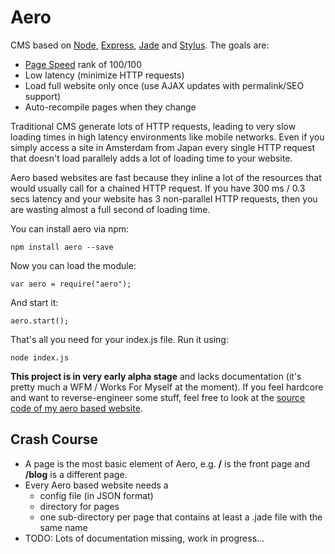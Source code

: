 # Aero
CMS based on [Node](https://github.com/joyent/node), [Express](https://github.com/strongloop/express), [Jade](https://github.com/jadejs/jade) and [Stylus](https://github.com/LearnBoost/stylus). The goals are:

* [Page Speed](https://developers.google.com/speed/pagespeed/insights/) rank of 100/100
* Low latency (minimize HTTP requests)
* Load full website only once (use AJAX updates with permalink/SEO support)
* Auto-recompile pages when they change

Traditional CMS generate lots of HTTP requests, leading to very slow loading times in high latency environments like mobile networks. Even if you simply access a site in Amsterdam from Japan every single HTTP request that doesn't load parallely adds a lot of loading time to your website.

Aero based websites are fast because they inline a lot of the resources that would usually call for a chained HTTP request. If you have 300 ms / 0.3 secs latency and your website has 3 non-parallel HTTP requests, then you are wasting almost a full second of loading time.

You can install aero via npm:

	npm install aero --save

Now you can load the module:

	var aero = require("aero");

And start it:

	aero.start();

That's all you need for your index.js file. Run it using:

	node index.js

__This project is in very early alpha stage__ and lacks documentation (it's pretty much a WFM / Works For Myself at the moment). If you feel hardcore and want to reverse-engineer some stuff, feel free to look at the [source code of my aero based website](https://github.com/blitzprog/blitzprog.org).

## Crash Course
* A page is the most basic element of Aero, e.g. __/__ is the front page and __/blog__ is a different page.
* Every Aero based website needs a
	* config file (in JSON format)
	* directory for pages
	* one sub-directory per page that contains at least a .jade file with the same name
* TODO: Lots of documentation missing, work in progress...